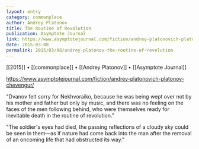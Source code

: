 ```yaml
---
layout: entry
category: commonplace
author: Andrey Platonov
title: The Routine of Revolution
publication: Asymptote Journal
link: https://www.asymptotejournal.com/fiction/andrey-platonovich-platonov-chevengur/
date: 2015-03-08
permalink: 2015/03/08/andrey-platonov-the-routine-of-revolution
---
```


[[2015]] • [[commonplace]] • [[Andrey Platonov]] • [[Asymptote Journal]]

https://www.asymptotejournal.com/fiction/andrey-platonovich-platonov-chevengur/

"Dvanov felt sorry for Nekhvoraiko, because he was being wept over not by his mother and father but only by music, and there was no feeling on the faces of the men following behind, who were themselves ready for inevitable death in the routine of revolution."

"The soldier's eyes had died, the passing reflections of a cloudy sky could be seen in them—as if nature had come back into the man after the removal of an oncoming life that had obstructed its way."
